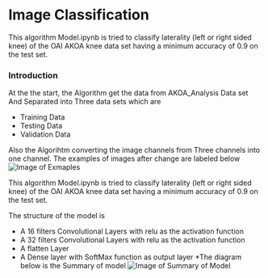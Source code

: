 # Image Classification
This algorithm Model.ipynb is tried to classify laterality (left or right sided knee) of the OAI AKOA knee data set having a minimum accuracy
of 0.9 on the test set. 

### Introduction
At the the start, the Algorithm get the data from AKOA_Analysis Data set And Separated into Three data sets which are 
* Training Data 
* Testing Data 
* Validation Data

Also the Algorihtm converting the image channels from Three channels into one channel. The examples of images after change are labeled below
![Image of Exmaples](https://github.com/theHughJin/PatternFlow/blob/master/recognition/S44301792/Image/Screen%20Shot%202020-11-07%20at%203.36.20%20PM.png)
        
This algorithm Model.ipynb is tried to classify laterality (left or right sided knee) of the OAI AKOA knee data set having a minimum accuracy
of 0.9 on the test set. 

The structure of the model is 
*  A 16 filters Convolutional Layers with relu as the activation function 
*  A 32 filters Convolutional Layers with relu as the activation function 
*  A flatten Layer
*  A Dense layer with SoftMax function as output layer
*The diagram below is the Summary of model
        ![Image of Summary of Model](https://github.com/theHughJin/PatternFlow/blob/master/recognition/S44301792/Image/Screen%20Shot%202020-11-08%20at%2011.54.59%20AM.png)
        


